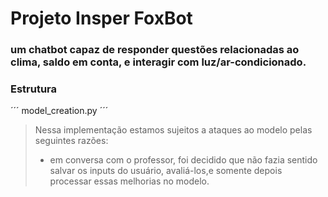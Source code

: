 # Projeto Insper FoxBot

### um chatbot capaz de responder questões relacionadas ao clima, saldo em conta, e interagir com luz/ar-condicionado.


### Estrutura
´´´
model_creation.py
´´´


> Nessa implementação estamos sujeitos a ataques ao modelo pelas seguintes razões: 
> - em conversa com o professor, foi decidido que não fazia sentido salvar os inputs do usuário, avaliá-los,e somente depois processar essas melhorias no modelo.
